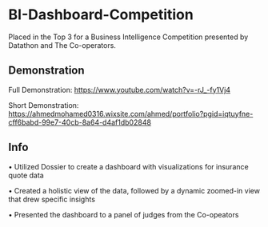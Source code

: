 # BI-Dashboard-Competition
Placed in the Top 3 for a Business Intelligence Competition presented by Datathon and The Co-operators.



## Demonstration

Full Demonstration: https://www.youtube.com/watch?v=-rJ_-fy1Vj4

Short Demonstration: https://ahmedmohamed0316.wixsite.com/ahmed/portfolio?pgid=iqtuyfne-cff6babd-99e7-40cb-8a64-d4af1db02848

## Info
• Utilized Dossier to create a dashboard with visualizations for insurance quote data

• Created a holistic view of the data, followed by a dynamic zoomed-in view that drew specific insights

• Presented the dashboard to a panel of judges from the Co-opeators
